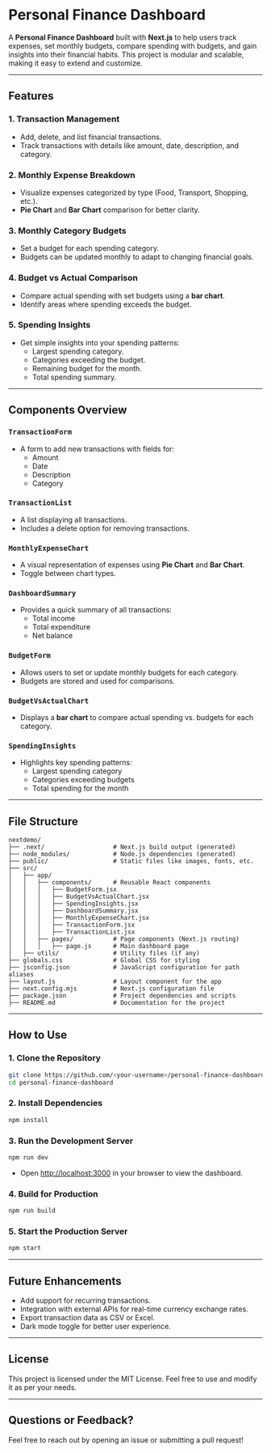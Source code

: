 # Personal Finance Dashboard

A **Personal Finance Dashboard** built with **Next.js** to help users track expenses, set monthly budgets, compare spending with budgets, and gain insights into their financial habits. This project is modular and scalable, making it easy to extend and customize.

---

## Features

### 1. **Transaction Management**
- Add, delete, and list financial transactions.
- Track transactions with details like amount, date, description, and category.

### 2. **Monthly Expense Breakdown**
- Visualize expenses categorized by type (Food, Transport, Shopping, etc.).
- **Pie Chart** and **Bar Chart** comparison for better clarity.

### 3. **Monthly Category Budgets**
- Set a budget for each spending category.
- Budgets can be updated monthly to adapt to changing financial goals.

### 4. **Budget vs Actual Comparison**
- Compare actual spending with set budgets using a **bar chart**.
- Identify areas where spending exceeds the budget.

### 5. **Spending Insights**
- Get simple insights into your spending patterns:
  - Largest spending category.
  - Categories exceeding the budget.
  - Remaining budget for the month.
  - Total spending summary.

---

## Components Overview

### `TransactionForm`
- A form to add new transactions with fields for:
  - Amount
  - Date
  - Description
  - Category

### `TransactionList`
- A list displaying all transactions.
- Includes a delete option for removing transactions.

### `MonthlyExpenseChart`
- A visual representation of expenses using **Pie Chart** and **Bar Chart**.
- Toggle between chart types.

### `DashboardSummary`
- Provides a quick summary of all transactions:
  - Total income
  - Total expenditure
  - Net balance

### `BudgetForm`
- Allows users to set or update monthly budgets for each category.
- Budgets are stored and used for comparisons.

### `BudgetVsActualChart`
- Displays a **bar chart** to compare actual spending vs. budgets for each category.

### `SpendingInsights`
- Highlights key spending patterns:
  - Largest spending category
  - Categories exceeding budgets
  - Total spending for the month

---

## File Structure

```plaintext
nextdemo/
├── .next/                   # Next.js build output (generated)
├── node_modules/            # Node.js dependencies (generated)
├── public/                  # Static files like images, fonts, etc.
├── src/
│   ├── app/
│   │   ├── components/      # Reusable React components
│   │   │   ├── BudgetForm.jsx
│   │   │   ├── BudgetVsActualChart.jsx
│   │   │   ├── SpendingInsights.jsx
│   │   │   ├── DashboardSummary.jsx
│   │   │   ├── MonthlyExpenseChart.jsx
│   │   │   ├── TransactionForm.jsx
│   │   │   ├── TransactionList.jsx
│   │   ├── pages/           # Page components (Next.js routing)
│   │   │   ├── page.js      # Main dashboard page
│   ├── utils/               # Utility files (if any)
├── globals.css              # Global CSS for styling
├── jsconfig.json            # JavaScript configuration for path aliases
├── layout.js                # Layout component for the app
├── next.config.mjs          # Next.js configuration file
├── package.json             # Project dependencies and scripts
├── README.md                # Documentation for the project
```

---

## How to Use

### 1. **Clone the Repository**
```bash
git clone https://github.com/<your-username>/personal-finance-dashboard.git
cd personal-finance-dashboard
```

### 2. **Install Dependencies**
```bash
npm install
```

### 3. **Run the Development Server**
```bash
npm run dev
```
- Open [http://localhost:3000](http://localhost:3000) in your browser to view the dashboard.

### 4. **Build for Production**
```bash
npm run build
```

### 5. **Start the Production Server**
```bash
npm start
```

---

## Future Enhancements
- Add support for recurring transactions.
- Integration with external APIs for real-time currency exchange rates.
- Export transaction data as CSV or Excel.
- Dark mode toggle for better user experience.

---

## License
This project is licensed under the MIT License. Feel free to use and modify it as per your needs.

---

## Questions or Feedback?
Feel free to reach out by opening an issue or submitting a pull request!